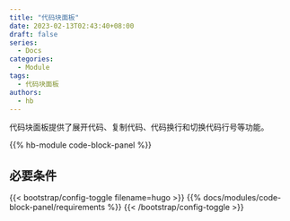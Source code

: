 ```yaml
---
title: "代码块面板"
date: 2023-02-13T02:43:40+08:00
draft: false
series:
  - Docs
categories:
  - Module
tags:
  - 代码块面板
authors:
  - hb
---
```


代码块面板提供了展开代码、复制代码、代码换行和切换代码行号等功能。

<!--more-->

{{% hb-module code-block-panel %}}

## 必要条件

{{< bootstrap/config-toggle filename=hugo >}}
{{% docs/modules/code-block-panel/requirements %}}
{{< /bootstrap/config-toggle >}}
